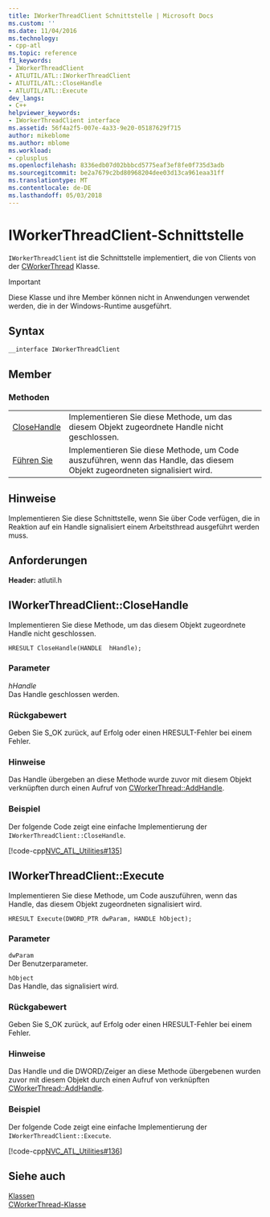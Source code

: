 ```yaml
---
title: IWorkerThreadClient Schnittstelle | Microsoft Docs
ms.custom: ''
ms.date: 11/04/2016
ms.technology:
- cpp-atl
ms.topic: reference
f1_keywords:
- IWorkerThreadClient
- ATLUTIL/ATL::IWorkerThreadClient
- ATLUTIL/ATL::CloseHandle
- ATLUTIL/ATL::Execute
dev_langs:
- C++
helpviewer_keywords:
- IWorkerThreadClient interface
ms.assetid: 56f4a2f5-007e-4a33-9e20-05187629f715
author: mikeblome
ms.author: mblome
ms.workload:
- cplusplus
ms.openlocfilehash: 8336edb07d02bbbcd5775eaf3ef8fe0f735d3adb
ms.sourcegitcommit: be2a7679c2bd80968204dee03d13ca961eaa31ff
ms.translationtype: MT
ms.contentlocale: de-DE
ms.lasthandoff: 05/03/2018
---
```

# <a name="iworkerthreadclient-interface"></a>IWorkerThreadClient-Schnittstelle
`IWorkerThreadClient` ist die Schnittstelle implementiert, die von Clients von der [CWorkerThread](../../atl/reference/cworkerthread-class.md) Klasse.  
  
> [!IMPORTANT]
>  Diese Klasse und ihre Member können nicht in Anwendungen verwendet werden, die in der Windows-Runtime ausgeführt.  
  
## <a name="syntax"></a>Syntax  
  
```
__interface IWorkerThreadClient
```  
  
## <a name="members"></a>Member  
  
### <a name="methods"></a>Methoden  
  
|||  
|-|-|  
|[CloseHandle](#closehandle)|Implementieren Sie diese Methode, um das diesem Objekt zugeordnete Handle nicht geschlossen.|  
|[Führen Sie](#execute)|Implementieren Sie diese Methode, um Code auszuführen, wenn das Handle, das diesem Objekt zugeordneten signalisiert wird.|  
  
## <a name="remarks"></a>Hinweise  
 Implementieren Sie diese Schnittstelle, wenn Sie über Code verfügen, die in Reaktion auf ein Handle signalisiert einem Arbeitsthread ausgeführt werden muss.  
  
## <a name="requirements"></a>Anforderungen  
 **Header:** atlutil.h  
  
##  <a name="closehandle"></a>  IWorkerThreadClient::CloseHandle  
 Implementieren Sie diese Methode, um das diesem Objekt zugeordnete Handle nicht geschlossen.  
  
```
HRESULT CloseHandle(HANDLE  hHandle);
```  
  
### <a name="parameters"></a>Parameter  
 *hHandle*  
 Das Handle geschlossen werden.  
  
### <a name="return-value"></a>Rückgabewert  
 Geben Sie S_OK zurück, auf Erfolg oder einen HRESULT-Fehler bei einem Fehler.  
  
### <a name="remarks"></a>Hinweise  
 Das Handle übergeben an diese Methode wurde zuvor mit diesem Objekt verknüpften durch einen Aufruf von [CWorkerThread::AddHandle](../../atl/reference/cworkerthread-class.md#addhandle).  
  
### <a name="example"></a>Beispiel  
 Der folgende Code zeigt eine einfache Implementierung der `IWorkerThreadClient::CloseHandle`.  
  
 [!code-cpp[NVC_ATL_Utilities#135](../../atl/codesnippet/cpp/iworkerthreadclient-interface_1.cpp)]  
  
##  <a name="execute"></a>  IWorkerThreadClient::Execute  
 Implementieren Sie diese Methode, um Code auszuführen, wenn das Handle, das diesem Objekt zugeordneten signalisiert wird.  
  
```
HRESULT Execute(DWORD_PTR dwParam, HANDLE hObject);
```  
  
### <a name="parameters"></a>Parameter  
 `dwParam`  
 Der Benutzerparameter.  
  
 `hObject`  
 Das Handle, das signalisiert wird.  
  
### <a name="return-value"></a>Rückgabewert  
 Geben Sie S_OK zurück, auf Erfolg oder einen HRESULT-Fehler bei einem Fehler.  
  
### <a name="remarks"></a>Hinweise  
 Das Handle und die DWORD/Zeiger an diese Methode übergebenen wurden zuvor mit diesem Objekt durch einen Aufruf von verknüpften [CWorkerThread::AddHandle](../../atl/reference/cworkerthread-class.md#addhandle).  
  
### <a name="example"></a>Beispiel  
 Der folgende Code zeigt eine einfache Implementierung der `IWorkerThreadClient::Execute`.  
  
 [!code-cpp[NVC_ATL_Utilities#136](../../atl/codesnippet/cpp/iworkerthreadclient-interface_2.cpp)]  
  
## <a name="see-also"></a>Siehe auch  
 [Klassen](../../atl/reference/atl-classes.md)   
 [CWorkerThread-Klasse](../../atl/reference/cworkerthread-class.md)
